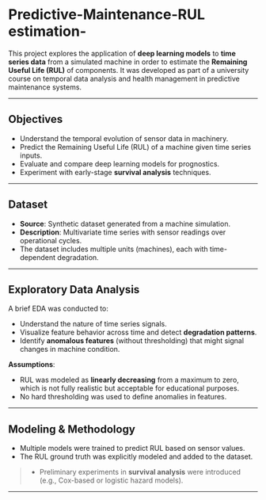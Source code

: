 # Predictive-Maintenance-RUL estimation-
This project explores the application of **deep learning models** to **time series data** from a simulated machine in order to estimate the **Remaining Useful Life (RUL)** of components. It was developed as part of a university course on temporal data analysis and health management in predictive maintenance systems.

---

## Objectives

- Understand the temporal evolution of sensor data in machinery.
- Predict the Remaining Useful Life (RUL) of a machine given time series inputs.
- Evaluate and compare deep learning models for prognostics.
- Experiment with early-stage **survival analysis** techniques.

---

## Dataset

- **Source**: Synthetic dataset generated from a machine simulation.
- **Description**: Multivariate time series with sensor readings over operational cycles.
- The dataset includes multiple units (machines), each with time-dependent degradation.

---

## Exploratory Data Analysis

A brief EDA was conducted to:
- Understand the nature of time series signals.
- Visualize feature behavior across time and detect **degradation patterns**.
- Identify **anomalous features** (without thresholding) that might signal changes in machine condition.

**Assumptions**:
- RUL was modeled as **linearly decreasing** from a maximum to zero, which is not fully realistic but acceptable for educational purposes.
- No hard thresholding was used to define anomalies in features.

---

## Modeling & Methodology

- Multiple models were trained to predict RUL based on sensor values.
- The RUL ground truth was explicitly modeled and added to the dataset.
> - Preliminary experiments in **survival analysis** were introduced (e.g., Cox-based or logistic hazard models).

---
